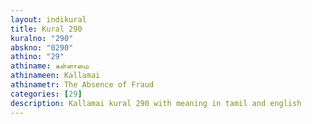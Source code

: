 ```yaml
---
layout: indikural
title: Kural 290
kuralno: "290"
abskno: "0290"
athino: "29"
athiname: கள்ளாமை
athinameen: Kallamai
athinametr: The Absence of Fraud
categories: [29]
description: Kallamai kural 290 with meaning in tamil and english 
---
```



